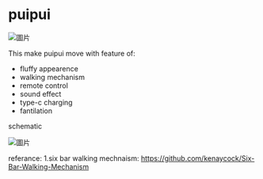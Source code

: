 # puipui

![圖片](https://user-images.githubusercontent.com/52559856/171428207-fea48e11-a71e-4b53-9d4c-dcae21008e3e.png)

This make puipui move with feature of:

- fluffy appearence 
- walking mechanism
- remote control
- sound effect
- type-c charging
- fantilation





schematic

![圖片](https://user-images.githubusercontent.com/52559856/171427486-fc9e67fa-5fc0-409f-bf47-d67d53d3cbe0.png)


referance:
1.six bar walking mechnaism: https://github.com/kenaycock/Six-Bar-Walking-Mechanism
